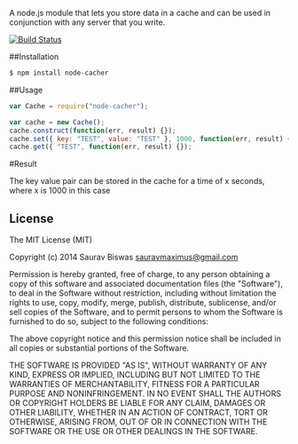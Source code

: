 A node.js module that lets you store data in a cache and can be used in conjunction with any server that you write.

[![Build Status](https://travis-ci.org/sauravbiswasiupr/node-cacher.svg)](https://travis-ci.org/sauravbiswasiupr/node-cacher)

##Installation

```bash
$ npm install node-cacher
```
##Usage

```js
var Cache = require("node-cacher");

var cache = new Cache();
cache.construct(function(err, result) {});
cache.set({ key: "TEST", value: "TEST" }, 1000, function(err, result) {});
cache.get({ "TEST", function(err, result) {});
```
#Result

The key value pair can be stored in the cache for a time of x seconds, where x is 1000 in this case

## License

The MIT License (MIT)

Copyright (c) 2014  Saurav Biswas <sauravmaximus@gmail.com>

Permission is hereby granted, free of charge, to any person obtaining a copy of this software and associated documentation files (the "Software"), to deal in the Software without restriction, including without limitation the rights to use, copy, modify, merge, publish, distribute, sublicense, and/or sell copies of the Software, and to permit persons to whom the Software is furnished to do so, subject to the following conditions:

The above copyright notice and this permission notice shall be included in all copies or substantial portions of the Software.

THE SOFTWARE IS PROVIDED "AS IS", WITHOUT WARRANTY OF ANY KIND, EXPRESS OR IMPLIED, INCLUDING BUT NOT LIMITED TO THE WARRANTIES OF MERCHANTABILITY, FITNESS FOR A PARTICULAR PURPOSE AND NONINFRINGEMENT. IN NO EVENT SHALL THE AUTHORS OR COPYRIGHT HOLDERS BE LIABLE FOR ANY CLAIM, DAMAGES OR OTHER LIABILITY, WHETHER IN AN ACTION OF CONTRACT, TORT OR OTHERWISE, ARISING FROM, OUT OF OR IN CONNECTION WITH THE SOFTWARE OR THE USE OR OTHER DEALINGS IN THE SOFTWARE.
